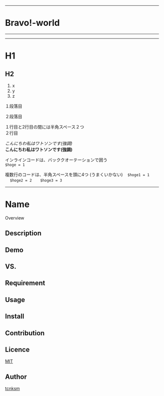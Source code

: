 ***
# Bravo!-world
***
---
# H1
## H2

1. x
1. y
1. z

１段落目

２段落目

１行目と2行目の間には半角スペース２つ  
２行目

*こんにちわ私はワトソンです(強調)*  
**こんにちわ私はワトソンです(強調)**

インラインコードは、バッククオーテーションで囲う  
`$hoge = 1`

複数行のコードは、半角スペースを頭に4つ (うまくいかない)
   `$hoge1 = 1`
    `$hoge2 = 2`  
    `$hoge3 = 3` 

---
Name
====

Overview

## Description

## Demo

## VS. 

## Requirement

## Usage

## Install

## Contribution

## Licence

[MIT](https://github.com/tcnksm/tool/blob/master/LICENCE)

## Author

[tcnksm](https://github.com/tcnksm)

